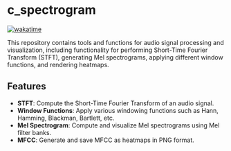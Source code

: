 # c_spectrogram

<a href="https://wakatime.com/badge/user/018c3e96-0fae-432d-add6-28d53961f8b4/project/54fb69e3-a9fa-4548-b5ef-6494425e2ffb"><img src="https://wakatime.com/badge/user/018c3e96-0fae-432d-add6-28d53961f8b4/project/54fb69e3-a9fa-4548-b5ef-6494425e2ffb.svg" alt="wakatime"></a>


This repository contains tools and functions for audio signal processing and visualization, including functionality for performing Short-Time Fourier Transform (STFT), generating Mel spectrograms, applying different window functions, and rendering heatmaps.

## Features

- **STFT**: Compute the Short-Time Fourier Transform of an audio signal.
- **Window Functions**: Apply various windowing functions such as Hann, Hamming, Blackman, Bartlett, etc.
- **Mel Spectrogram**: Compute and visualize Mel spectrograms using Mel filter banks.
- **MFCC**: Generate and save MFCC as heatmaps in PNG format.
